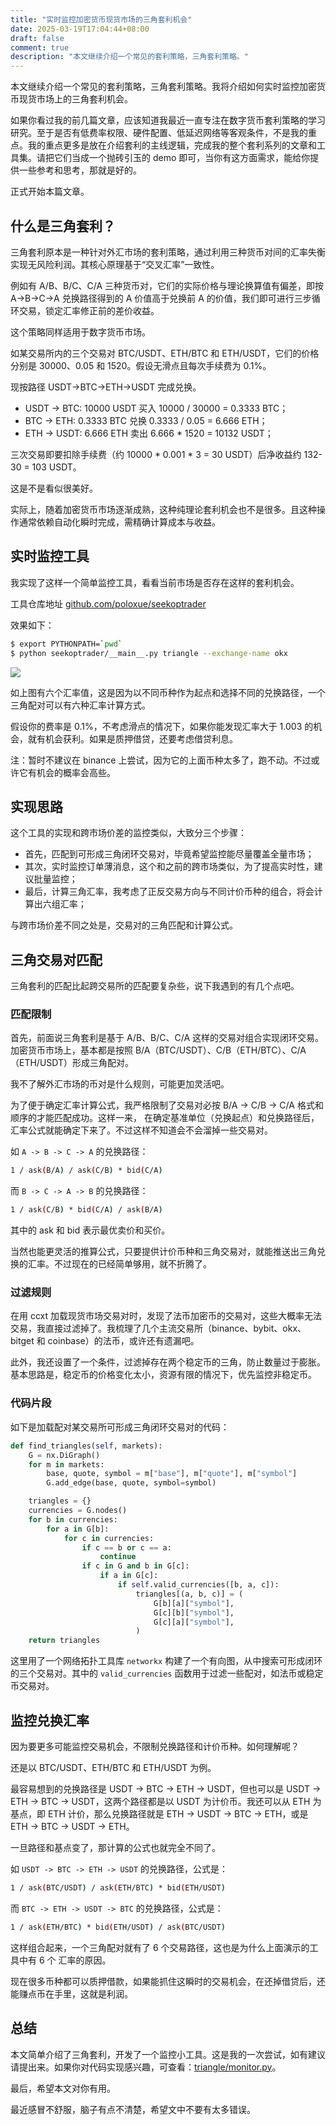 ```yaml
---
title: "实时监控加密货币现货市场的三角套利机会"
date: 2025-03-19T17:04:44+08:00
draft: false
comment: true
description: "本文继续介绍一个常见的套利策略，三角套利策略。"
---
```


本文继续介绍一个常见的套利策略，三角套利策略。我将介绍如何实时监控加密货币现货市场上的三角套利机会。

如果你看过我的前几篇文章，应该知道我最近一直专注在数字货币套利策略的学习研究。至于是否有低费率权限、硬件配置、低延迟网络等客观条件，不是我的重点。我的重点更多是放在介绍套利的主线逻辑，完成我的整个套利系列的文章和工具集。请把它们当成一个抛砖引玉的 demo 即可，当你有这方面需求，能给你提供一些参考和思考，那就是好的。

正式开始本篇文章。

## 什么是三角套利？

三角套利原本是一种针对外汇市场的套利策略，通过利用三种货币对间的汇率失衡实现无风险利润。其核心原理基于“交叉汇率”一致性。

例如有 A/B、B/C、C/A 三种货币对，它们的实际价格与理论换算值有偏差，即按 A→B→C→A 兑换路径得到的 A 价值高于兑换前 A 的价值，我们即可进行三步循环交易，锁定汇率修正前的差价收益。

这个策略同样适用于数字货币市场。

如某交易所内的三个交易对 BTC/USDT、ETH/BTC 和 ETH/USDT，它们的价格分别是 30000、0.05 和 1520。假设无滑点且每次手续费为 0.1%。

现按路径 USDT→BTC→ETH→USDT 完成兑换。

- USDT -> BTC: 10000 USDT 买入 10000 / 30000 = 0.3333 BTC；
- BTC  -> ETH: 0.3333 BTC 兑换 0.3333 / 0.05 = 6.666 ETH；
- ETH -> USDT: 6.666 ETH 卖出 6.666 * 1520 = 10132 USDT；

三次交易即要扣除手续费（约 10000 * 0.001 * 3 = 30 USDT）后净收益约 132-30 = 103 USDT。

这是不是看似很美好。

实际上，随着加密货币市场逐渐成熟，这种纯理论套利机会也不是很多。且这种操作通常依赖自动化瞬时完成，需精确计算成本与收益。

## 实时监控工具

我实现了这样一个简单监控工具，看看当前市场是否存在这样的套利机会。

工具仓库地址 [github.com/poloxue/seekoptrader](https://github.com/poloxue/seekoptrader/tree/v0.0.2)


效果如下：

```bash
$ export PYTHONPATH=`pwd`
$ python seekoptrader/__main__.py triangle --exchange-name okx
```

![](https://cdn.jsdelivr.net/gh/poloxue/images@seekoptrader/04.png)

如上图有六个汇率值，这是因为以不同币种作为起点和选择不同的兑换路径，一个三角配对可以有六种汇率计算方式。

假设你的费率是 0.1%，不考虑滑点的情况下，如果你能发现汇率大于 1.003 的机会，就有机会获利。如果是质押借贷，还要考虑借贷利息。

注：暂时不建议在 binance 上尝试，因为它的上面币种太多了，跑不动。不过或许它有机会的概率会高些。

## 实现思路

这个工具的实现和跨市场价差的监控类似，大致分三个步骤：

- 首先，匹配到可形成三角闭环交易对，毕竟希望监控能尽量覆盖全量市场；
- 其次，实时监控订单薄消息，这个和之前的跨市场类似，为了提高实时性，建议批量监控；
- 最后，计算三角汇率，我考虑了正反交易方向与不同计价币种的组合，将会计算出六组汇率；

与跨市场价差不同之处是，交易对的三角匹配和计算公式。

## 三角交易对匹配

三角套利的匹配比起跨交易所的匹配要复杂些，说下我遇到的有几个点吧。

### 匹配限制

首先，前面说三角套利是基于 A/B、B/C、C/A 这样的交易对组合实现闭环交易。加密货币市场上，基本都是按照 B/A（BTC/USDT）、C/B（ETH/BTC）、C/A（ETH/USDT）形成三角配对。

我不了解外汇市场的币对是什么规则，可能更加灵活吧。

为了便于确定汇率计算公式，我严格限制了交易对必按 B/A -> C/B -> C/A 格式和顺序的才能匹配成功。这样一来， 在确定基准单位（兑换起点）和兑换路径后，汇率公式就能确定下来了。不过这样不知道会不会溜掉一些交易对。

如 `A -> B -> C -> A` 的兑换路径：

```bash
1 / ask(B/A) / ask(C/B) * bid(C/A)
```

而 `B -> C -> A -> B` 的兑换路径：

```bash
1 / ask(C/B) * bid(C/A) / ask(B/A)
```

其中的 ask 和 bid 表示最优卖价和买价。

当然也能更灵活的推算公式，只要提供计价币种和三角交易对，就能推送出三角兑换的汇率。不过现在的已经简单够用，就不折腾了。

### 过滤规则

在用 ccxt 加载现货市场交易对时，发现了法币加密币的交易对，这些大概率无法交易，我直接过滤掉了。我梳理了几个主流交易所（binance、bybit、okx、bitget 和 coinbase）的法币，或许还有遗漏吧。

此外，我还设置了一个条件，过滤掉存在两个稳定币的三角，防止数量过于膨胀。基本思路是，稳定币的价格变化太小，资源有限的情况下，优先监控非稳定币。

### 代码片段

如下是加载配对某交易所可形成三角闭环交易对的代码：

```python
def find_triangles(self, markets):
    G = nx.DiGraph()
    for m in markets:
        base, quote, symbol = m["base"], m["quote"], m["symbol"]
        G.add_edge(base, quote, symbol=symbol)

    triangles = {}
    currencies = G.nodes()
    for b in currencies:
        for a in G[b]:
            for c in currencies:
                if c == b or c == a:
                    continue
                if c in G and b in G[c]:
                    if a in G[c]:
                        if self.valid_currencies([b, a, c]):
                            triangles[(a, b, c)] = (
                                G[b][a]["symbol"],
                                G[c][b]["symbol"],
                                G[c][a]["symbol"],
                            )
    return triangles
```

这里用了一个网络拓扑工具库 `networkx` 构建了一个有向图，从中搜索可形成闭环的三个交易对。其中的 `valid_currencies` 函数用于过滤一些配对，如法币或稳定币交易对。

## 监控兑换汇率

因为要更多可能监控交易机会，不限制兑换路径和计价币种。如何理解呢？

还是以 BTC/USDT、ETH/BTC 和 ETH/USDT 为例。

最容易想到的兑换路径是 USDT -> BTC -> ETH -> USDT，但也可以是 USDT -> ETH -> BTC -> USDT，这两个路径都是以 USDT 为计价币。我还可以从 ETH 为基点，即 ETH 计价，那么兑换路径就是 ETH -> USDT -> BTC -> ETH，或是 ETH -> BTC -> USDT -> ETH。

一旦路径和基点变了，那计算的公式也就完全不同了。


如 `USDT -> BTC -> ETH -> USDT` 的兑换路径，公式是：

```bash
1 / ask(BTC/USDT) / ask(ETH/BTC) * bid(ETH/USDT)
```

而 `BTC -> ETH -> USDT -> BTC` 的兑换路径，公式是：

```bash
1 / ask(ETH/BTC) * bid(ETH/USDT) / ask(BTC/USDT)
```

这样组合起来，一个三角配对就有了 6 个交易路径，这也是为什么上面演示的工具中有 6 个 汇率的原因。

现在很多币种都可以质押借款，如果能抓住这瞬时的交易机会，在还掉借贷后，还能赚点币在手里，这就是利润。

## 总结

本文简单介绍了三角套利，开发了一个监控小工具。这是我的一次尝试，如有建议请提出来。如果你对代码实现感兴趣，可查看：[triangle/monitor.py](https://github.com/poloxue/seekoptrader/blob/v0.0.2/seekoptrader/arbitrage/triangle/monitor.py)。

最后，希望本文对你有用。

最近感冒不舒服，脑子有点不清楚，希望文中不要有太多错误。
